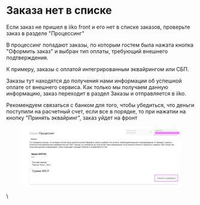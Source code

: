 # Заказа нет в списке

Если заказ не пришел в iiko front и его нет в списке заказов, проверьте заказ в разделе "Процессинг"

В процессинг попадают заказы, по которым гостем была нажата кнопка "Оформить заказ" и выбран тип оплаты, требующий внешнего подтверждения.&#x20;

К примеру, заказы с оплатой интегрированным эквайрингом или СБП.&#x20;

Заказы тут находятся до получения нами информации об успешной оплате от внешнего сервиса. Как только мы получаем данную информацию, заказ переходит в раздел Заказы и отправляется в iiko.

Рекомендуем связаться с банком для того, чтобы убедиться, что деньги поступили на расчетный счет, если все в порядке, то при нажатии на кнопку "Принять эквайринг", заказ уйдет на фронт

<figure><img src="../.gitbook/assets/Снимок экрана 2025-06-11 в 13.20.29.png" alt=""><figcaption></figcaption></figure>

\
